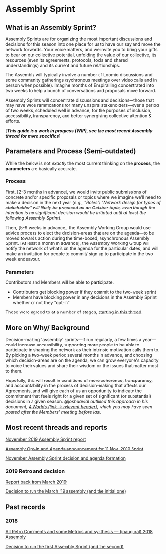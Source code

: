 # Assembly Sprint

## What is an Assembly Sprint?

Assembly Sprints are for organizing the most important discussions and decisions for this season into one place for us to have our say and move the network forwards. Your voice matters, and we invite you to bring your gifts to bear on our collective potential, unfolding the value of our collective, its resources \(even its agreements, protocols, tools and shared understandings\) and its current and future relationships.

The Assembly will typically involve a number of Loomio discussions and some community gatherings \(sychronous meetings over video calls and in person when possible\). Imagine months of Enspiralling concentrated into two weeks to help a bunch of conversations and proposals move forward.

Assembly Sprints will concentrate discussions and decisions—those that may have wide ramifications for many Enspiral stakeholders—over a period of two weeks, scheduled well in advance, for the purposes of inclusion, accessibility, transparency, and better synergising collective attention & efforts.

\[_**This guide is a work in progress \(WIP\), see the most recent Assembly thread for more specifics**_\]

## Parameters and Process \(Semi-outdated\)

While the below is not _exactly_ the most current thinking on the **process**, the **parameters** are basically accurate.

### Process

First, \[2-3 months in advance\], we would invite public submissions of concrete and/or specific proposals or topics where we imagine we’ll need to make a decision in the next year \(_e.g., “Roles”/ “Network design for types of stakeholder” will likely be proposed as an October topic, even though the intention is no significant decision would be initiated until at least the following Assembly Sprint_\).

Then, \[5-9 weeks in advance\], the Assembly Working Group would use advice process to elect the decision-areas that are on the agenda—to be moved towards action during the time-boxed, asynchronous Assembly Sprint. \[At least a month in advance\], the Assembly Working Group will notify the network of what’s on the agenda for the particular dates, and will make an invitation for people to commit/ sign up to participate in the two week endeavour.

### Parameters

Contributors and Members will be able to participate.

* Contributors get blocking power if they commit to the two-week sprint
* Members have blocking power in any decisions in the Assembly Sprint whether or not they “opt-in”

These were agreed to at a number of stages, [starting in this thread](https://www.loomio.org/d/myTOM64J/next-steps-and-2018-closing-comments-assembly-sprint-an-online-enspiral-convergence?q=).

## More on Why/ Background

Decision-making 'assembly' sprints—if run regularly, a few times a year—could increase accessibility, supporting more people to be able to participate in shaping the network as their intrinsic motivation calls them to. By picking a two-week period several months in advance, and choosing which decision-areas are on the agenda, we can grow everyone's capacity to voice their values and share their wisdom on the issues that matter most to them.

Hopefully, this will result in conditions of more coherence, transparency, and accountability in the process of decision-making that affects our Agreements, and will give each of us an opportunity to indicate the commitment that feels right for a given set of significant \(or substantial\) decisions in a given season. _@joshuavial outlined this approach in his document,_ [_4 Worlds \(link → relevant header\)_](https://docs.google.com/document/d/1VxnXg1jYlf26Eakybj_AHWd8iKXbDYQx8klbRHi-PCI/edit#heading=h.ieqmtfr9n4fb), _which you may have seen posted after the Members' meeting before last._

## Most recent threads and reports

[November 2019 Assembly Sprint report](https://www.loomio.org/d/6o920KVU/retrospective-asssembly-sprint-nov-2019-)

[Assembly Opt-in and Agenda announcement for 11 Nov. 2019 Sprint](https://www.loomio.org/d/8RdAKBOo/agenda-and-opt-in-assembly-sprint-an-online-enspiral-convergence-november-2019)

[November Assembly Sprint decision and agenda formation](https://www.loomio.org/d/ZULNjKYq/calling-for-submissions-next-assembly-sprint-2019-start-of-november-?q=)

### 2019 Retro and decision

[Report back from March 2019:](https://www.loomio.org/d/QPSHlBqe/report-back-on-recent-assembly-sprint-any-last-feedback-?q=)

[Decision to run the March '19 assembly \(and the initial one\)](https://www.loomio.org/d/myTOM64J/next-steps-and-2018-closing-comments-assembly-sprint-an-online-enspiral-convergence/78)

## Past records

### 2018

[All Retro Comments and some Metrics and synthesis — \(inaugural\) 2018 Assembly](https://docs.google.com/spreadsheets/d/1WXXeQy_3JVXYgbAmcO7yhEfssooL0YeacB5f3DURUsI/edit?usp=sharing)

[Decision to run the first Assembly Sprint \(and the second\)](https://www.loomio.org/d/myTOM64J/next-steps-and-2018-closing-comments-assembly-sprint-an-online-enspiral-convergence?q=)

